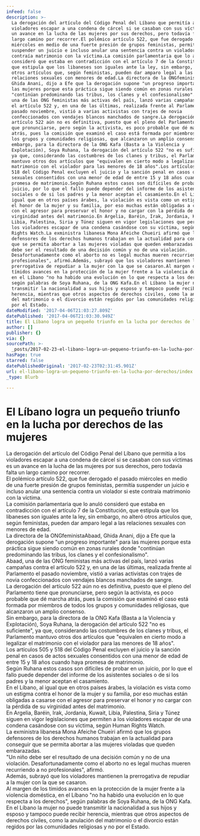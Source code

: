 ```yaml
---
inFeed: false
description: >-
  La derogación del artículo del Código Penal del Líbano que permitía a los
  violadores escapar a una condena de cárcel si se casaban con sus víctimas es
  un avance en la lucha de las mujeres por sus derechos, pero todavía falta un
  largo camino por recorrer.El polémico artículo 522, que fue derogado el pasado
  miércoles en medio de una fuerte presión de grupos feministas, permitía
  suspender un juicio e incluso anular una sentencia contra un violador si este
  contraía matrimonio con la víctima.La comisión parlamentaria que lo anuló
  consideró que estaba en contradicción con el artículo 7 de la Constitución,
  que estipula que los libaneses son iguales ante la ley, sin embargo, no alteró
  otros artículos que, según feministas, pueden dar amparo legal a las
  relaciones sexuales con menores de edad.La directora de la ONGfeministaAbaad,
  Ghida Anani, dijo a Efe que la derogación supone "un progreso importante" para
  las mujeres porque esta práctica sigue siendo común en zonas rurales donde
  "continúan predominando las tribus, los clanes y el confesionalismo".Abaad,
  una de las ONG feministas más activas del país, lanzó varias campañas contra
  el artículo 522 y, en una de las últimas, realizada frente al Parlamento el
  pasado noviembre, vistió a varias activistas con trajes de novia
  confeccionados con vendajes blancos manchados de sangre.La derogación del
  artículo 522 aún no es definitiva, puesto que el pleno del Parlamento tiene
  que pronunciarse, pero según la activista, es poco probable que dé marcha
  atrás, pues la comisión que examinó el caso está formada por miembros de todos
  los grupos y comunidades religiosas, que alcanzaron un amplio consenso.Sin
  embargo, para la directora de la ONG Kafa (Basta a la Violencia y
  Explotación), Soya Ruhana, la derogación del artículo 522 "no es suficiente",
  ya que, considerando las costumbres de los clanes y tribus, el Parlamento
  mantuvo otros dos artículos que "equivalen en cierto modo a legalizar el
  matrimonio con el violador para las menores de 18 años".Los artículos 505 y
  518 del Código Penal excluyen el juicio y la sanción penal en casos de actos
  sexuales consentidos con una menor de edad de entre 15 y 18 años cuando haya
  promesa de matrimonio.Según Ruhana estos casos son difíciles de probar en un
  juicio, por lo que el fallo puede depender del informe de los asistentes
  sociales o de si los padres y la menor aceptan el casamiento.En el Líbano, al
  igual que en otros países árabes, la violación es vista como un estigma contra
  el honor de la mujer y su familia, por eso muchas están obligadas a casarse
  con el agresor para preservar el honor y no cargar con la pérdida de su
  virginidad antes del matrimonio.En Argelia, Baréin, Irak, Jordania, Kuwait,
  Libia, Palestina, Siria y Túnez siguen en vigor legislaciones que permiten a
  los violadores escapar de una condena casándose con su víctima, según Human
  Rights Watch.La exministra libanesa Mona Afeiche Chueiri afirmó que los grupos
  defensores de los derechos humanos trabajan en la actualidad para conseguir
  que se permita abortar a las mujeres violadas que queden embarazadas."Un niño
  debe ser el resultado de una decisión común y no de una violación.
  Desafortunadamente como el aborto no es legal muchas mueren recurriendo a no
  profesionales", afirmó.Además, subrayó que los violadores mantienen la
  prerrogativa de repudiar a la mujer con la que se casaron.Al margen de los
  tímidos avances en la protección de la mujer frente a la violencia doméstica,
  en el Líbano "no ha habido una evolución en lo que respecta a los derechos",
  según palabras de Soya Ruhana, de la ONG Kafa.En el Líbano la mujer no puede
  transmitir la nacionalidad a sus hijos y esposo y tampoco puede recibir
  herencia, mientras que otros aspectos de derechos civiles, como la anulación
  del matrimonio o el divorcio están regidos por las comunidades religiosas y no
  por el Estado.
dateModified: '2017-04-06T21:03:27.809Z'
datePublished: '2017-04-06T21:03:30.949Z'
title: El Líbano logra un pequeño triunfo en la lucha por derechos de las mujeres
author: []
publisher: {}
via: {}
sourcePath: >-
  _posts/2017-02-23-el-libano-logra-un-pequeno-triunfo-en-la-lucha-por-derechos.md
hasPage: true
starred: false
datePublishedOriginal: '2017-02-23T02:31:45.901Z'
url: el-libano-logra-un-pequeno-triunfo-en-la-lucha-por-derechos/index.html
_type: Blurb

---
```

# El Líbano logra un pequeño triunfo en la lucha por derechos de las mujeres

La derogación del artículo del Código Penal del Líbano que permitía a los violadores escapar a una condena de cárcel si se casaban con sus víctimas es un avance en la lucha de las mujeres por sus derechos, pero todavía falta un largo camino por recorrer.  
El polémico artículo 522, que fue derogado el pasado miércoles en medio de una fuerte presión de grupos feministas, permitía suspender un juicio e incluso anular una sentencia contra un violador si este contraía matrimonio con la víctima.  
La comisión parlamentaria que lo anuló consideró que estaba en contradicción con el artículo 7 de la Constitución, que estipula que los libaneses son iguales ante la ley, sin embargo, no alteró otros artículos que, según feministas, pueden dar amparo legal a las relaciones sexuales con menores de edad.  
La directora de la ONGfeministaAbaad, Ghida Anani, dijo a Efe que la derogación supone "un progreso importante" para las mujeres porque esta práctica sigue siendo común en zonas rurales donde "continúan predominando las tribus, los clanes y el confesionalismo".  
Abaad, una de las ONG feministas más activas del país, lanzó varias campañas contra el artículo 522 y, en una de las últimas, realizada frente al Parlamento el pasado noviembre, vistió a varias activistas con trajes de novia confeccionados con vendajes blancos manchados de sangre.  
La derogación del artículo 522 aún no es definitiva, puesto que el pleno del Parlamento tiene que pronunciarse, pero según la activista, es poco probable que dé marcha atrás, pues la comisión que examinó el caso está formada por miembros de todos los grupos y comunidades religiosas, que alcanzaron un amplio consenso.  
Sin embargo, para la directora de la ONG Kafa (Basta a la Violencia y Explotación), Soya Ruhana, la derogación del artículo 522 "no es suficiente", ya que, considerando las costumbres de los clanes y tribus, el Parlamento mantuvo otros dos artículos que "equivalen en cierto modo a legalizar el matrimonio con el violador para las menores de 18 años".  
Los artículos 505 y 518 del Código Penal excluyen el juicio y la sanción penal en casos de actos sexuales consentidos con una menor de edad de entre 15 y 18 años cuando haya promesa de matrimonio.  
Según Ruhana estos casos son difíciles de probar en un juicio, por lo que el fallo puede depender del informe de los asistentes sociales o de si los padres y la menor aceptan el casamiento.  
En el Líbano, al igual que en otros países árabes, la violación es vista como un estigma contra el honor de la mujer y su familia, por eso muchas están obligadas a casarse con el agresor para preservar el honor y no cargar con la pérdida de su virginidad antes del matrimonio.  
En Argelia, Baréin, Irak, Jordania, Kuwait, Libia, Palestina, Siria y Túnez siguen en vigor legislaciones que permiten a los violadores escapar de una condena casándose con su víctima, según Human Rights Watch.  
La exministra libanesa Mona Afeiche Chueiri afirmó que los grupos defensores de los derechos humanos trabajan en la actualidad para conseguir que se permita abortar a las mujeres violadas que queden embarazadas.  
"Un niño debe ser el resultado de una decisión común y no de una violación. Desafortunadamente como el aborto no es legal muchas mueren recurriendo a no profesionales", afirmó.  
Además, subrayó que los violadores mantienen la prerrogativa de repudiar a la mujer con la que se casaron.  
Al margen de los tímidos avances en la protección de la mujer frente a la violencia doméstica, en el Líbano "no ha habido una evolución en lo que respecta a los derechos", según palabras de Soya Ruhana, de la ONG Kafa.  
En el Líbano la mujer no puede transmitir la nacionalidad a sus hijos y esposo y tampoco puede recibir herencia, mientras que otros aspectos de derechos civiles, como la anulación del matrimonio o el divorcio están regidos por las comunidades religiosas y no por el Estado.